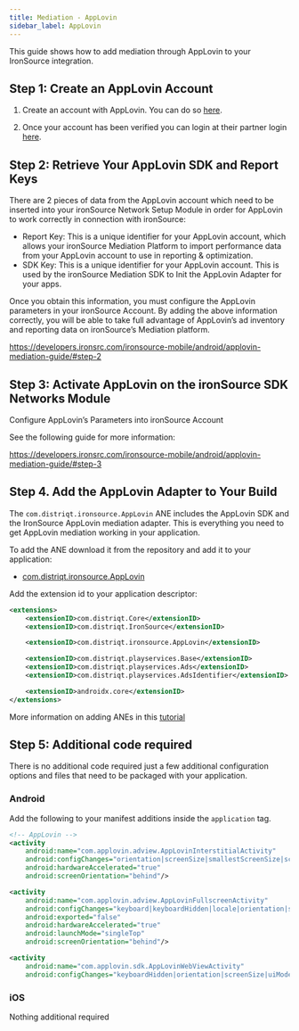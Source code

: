 ```yaml
---
title: Mediation - AppLovin
sidebar_label: AppLovin
---
```


This guide shows how to add mediation through AppLovin to your IronSource integration.


## Step 1: Create an AppLovin Account 

1. Create an account with AppLovin. You can do so [here](https://www.applovin.com/signup).

2. Once your account has been verified you can login at their partner login [here](https://www.applovin.com/login).


## Step 2: Retrieve Your AppLovin SDK and Report Keys

There are 2 pieces of data from the AppLovin account which need to be inserted into your ironSource Network Setup Module in order for AppLovin to work correctly in connection with ironSource:

- Report Key: This is a unique identifier for your AppLovin account, which allows your ironSource Mediation Platform to import performance data from your AppLovin account to use in reporting & optimization.
- SDK Key: This is a unique identifier for your AppLovin account. This is used by the ironSource Mediation SDK to Init the AppLovin Adapter for your apps.

Once you obtain this information, you must configure the AppLovin parameters in your ironSource Account. By adding the above information correctly, you will be able to take full advantage of AppLovin’s ad inventory and reporting data on ironSource’s Mediation platform.


https://developers.ironsrc.com/ironsource-mobile/android/applovin-mediation-guide/#step-2


## Step 3: Activate AppLovin on the ironSource SDK Networks Module

Configure AppLovin’s Parameters into ironSource Account

See the following guide for more information:

https://developers.ironsrc.com/ironsource-mobile/android/applovin-mediation-guide/#step-3



## Step 4. Add the AppLovin Adapter to Your Build

The `com.distriqt.ironsource.AppLovin` ANE includes the AppLovin SDK and the IronSource AppLovin mediation adapter. This is everything you need to get AppLovin mediation working in your application.

To add the ANE download it from the repository and add it to your application:

- [com.distriqt.ironsource.AppLovin](https://github.com/distriqt/ANE-IronSource/raw/master/lib/applovin/com.distriqt.ironsource.AppLovin.ane)

Add the extension id to your application descriptor:

```xml
<extensions>
    <extensionID>com.distriqt.Core</extensionID>
    <extensionID>com.distriqt.IronSource</extensionID>

    <extensionID>com.distriqt.ironsource.AppLovin</extensionID>

    <extensionID>com.distriqt.playservices.Base</extensionID>
    <extensionID>com.distriqt.playservices.Ads</extensionID>
    <extensionID>com.distriqt.playservices.AdsIdentifier</extensionID>

    <extensionID>androidx.core</extensionID>
</extensions>
```

More information on adding ANEs in this [tutorial](/docs/tutorials/getting-started)



## Step 5: Additional code required

There is no additional code required just a few additional configuration options and files that need to be packaged with your application.


### Android

Add the following to your manifest additions inside the `application` tag. 

```xml
<!-- AppLovin -->
<activity
    android:name="com.applovin.adview.AppLovinInterstitialActivity"
    android:configChanges="orientation|screenSize|smallestScreenSize|screenLayout|uiMode"
    android:hardwareAccelerated="true"
    android:screenOrientation="behind"/>

<activity
    android:name="com.applovin.adview.AppLovinFullscreenActivity"
    android:configChanges="keyboard|keyboardHidden|locale|orientation|screenLayout|screenSize|smallestScreenSize|uiMode"
    android:exported="false"
    android:hardwareAccelerated="true"
    android:launchMode="singleTop"
    android:screenOrientation="behind"/>

<activity
    android:name="com.applovin.sdk.AppLovinWebViewActivity"
    android:configChanges="keyboardHidden|orientation|screenSize|uiMode"/>
```


### iOS 

Nothing additional required





